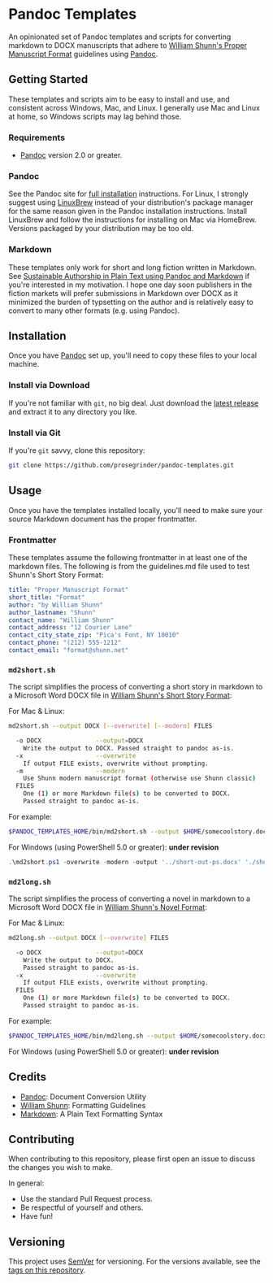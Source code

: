 # Pandoc Templates

An opinionated set of Pandoc templates and scripts for converting markdown to DOCX manuscripts
that adhere to [William Shunn's Proper Manuscript Format](https://www.shunn.net/format/)
guidelines using [Pandoc](https://pandoc.org).

## Getting Started

These templates and scripts aim to be easy to install and use, and consistent across Windows, Mac, and Linux. I generally use Mac and Linux at home, so Windows scripts may lag behind those.

### Requirements

* [Pandoc](https://pandoc.org) version 2.0 or greater.

### Pandoc

See the Pandoc site for [full installation](https://pandoc.org/installing.html) instructions. For Linux, I strongly suggest using [LinuxBrew](http://linuxbrew.sh/) instead of your distribution's package manager for the same reason given in the Pandoc installation instructions. Install LinuxBrew and follow the instructions for installing on Mac via HomeBrew. Versions packaged by your distribution may be too old.

### Markdown

These templates only work for short and long fiction written in Markdown. See [Sustainable Authorship in Plain Text using Pandoc and Markdown](https://programminghistorian.org/lessons/sustainable-authorship-in-plain-text-using-pandoc-and-markdown#philosophy) if you're interested in my motivation. I hope one day soon publishers in the fiction markets will prefer submissions in Markdown over DOCX as it minimized the burden of typsetting on the author and is relatively easy to convert to many other formats (e.g. using Pandoc).

## Installation

Once you have [Pandoc](https://pandoc.org) set up, you'll need to copy these files to your local machine.

### Install via Download

If you're not familiar with ```git```, no big deal. Just download the [latest release](https://github.com/prosegrinder/pandoc-templates/releases/latest) and extract it to any directory you like.

### Install via Git

If you're ```git``` savvy, clone this repository:

```bash
git clone https://github.com/prosegrinder/pandoc-templates.git
```

## Usage

Once you have the templates installed locally, you'll need to make sure your source Markdown document
has the proper frontmatter.

### Frontmatter

These templates assume the following frontmatter in at least one of the markdown files. The following
is from the guidelines.md file used to test Shunn's Short Story Format:

```yaml
title: "Proper Manuscript Format"
short_title: "Format"
author: "by William Shunn"
author_lastname: "Shunn"
contact_name: "William Shunn"
contact_address: "12 Courier Lane"
contact_city_state_zip: "Pica's Font, NY 10010"
contact_phone: "(212) 555-1212"
contact_email: "format@shunn.net"
```

### `md2short.sh`

The script simplifies the process of converting a short story in markdown to a Microsoft Word
DOCX file in [William Shunn's Short Story Format](https://format.ms/story.html):

For Mac & Linux:

```bash
md2short.sh --output DOCX [--overwrite] [--modern] FILES

  -o DOCX               --output=DOCX
    Write the output to DOCX. Passed straight to pandoc as-is.
  -x                    --overwrite
    If output FILE exists, overwrite without prompting.
  -m                    --modern
    Use Shunn modern manuscript format (otherwise use Shunn classic)
  FILES
    One (1) or more Markdown file(s) to be converted to DOCX.
    Passed straight to pandoc as-is.
```

For example:

```bash
$PANDOC_TEMPLATES_HOME/bin/md2short.sh --output $HOME/somecoolstory.docx --overwrite $HOME/somecoolstory.md
```

For Windows (using PowerShell 5.0 or greater): **under revision**

```powershell
.\md2short.ps1 -overwrite -modern -output '../short-out-ps.docx' './short/guidelines.md'
```

### `md2long.sh`

The script simplifies the process of converting a novel in markdown to a Microsoft Word
DOCX file in [William Shunn's Novel Format](https://format.ms/novel.html):

For Mac & Linux:

```bash
md2long.sh --output DOCX [--overwrite] FILES

  -o DOCX               --output=DOCX
    Write the output to DOCX.
    Passed straight to pandoc as-is.
  -x                    --overwrite
    If output FILE exists, overwrite without prompting.
  FILES
    One (1) or more Markdown file(s) to be converted to DOCX.
    Passed straight to pandoc as-is.
```

For example:

```bash
$PANDOC_TEMPLATES_HOME/bin/md2long.sh --output $HOME/somecoolstory.docx --overwrite $HOME/manuscript/ch*.md
```

For Windows (using PowerShell 5.0 or greater): **under revision**

## Credits

* [Pandoc](https://pandoc.org): Document Conversion Utility
* [William Shunn](https://www.shunn.net/format/): Formatting Guidelines
* [Markdown](https://daringfireball.net/projects/markdown/): A Plain Text Formatting Syntax

## Contributing

When contributing to this repository, please first open an issue to discuss the changes you wish to make.

In general:

* Use the standard Pull Request process.
* Be respectful of yourself and others.
* Have fun!

## Versioning

This project uses [SemVer](http://semver.org/) for versioning. For the versions available, see the [tags on this repository](https://github.com/prosegrinder/pandoc-templates/tags).
